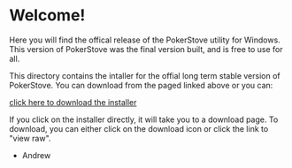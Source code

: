 
# Welcome!

Here you will find the offical release of the PokerStove
utility for Windows. This version of PokerStove was the final
version built, and is free to use for all.

This directory contains the intaller for the offial long
term stable version of PokerStove. You can download from
the paged linked above or you can:

[click here to download the installer]( https://github.com/andrewprock/pokerstove/raw/master/win32/PokerStoveSetup124.exe?raw=true)

If you click on the installer directly, it will take you to a
download page. To download, you can either click on the download icon
or click the link to "view raw". 

- Andrew


